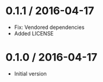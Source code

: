 
0.1.1 / 2016-04-17
==================

  * Fix: Vendored dependencies
  * Added LICENSE

0.1.0 / 2016-04-17
==================

  * Initial version

